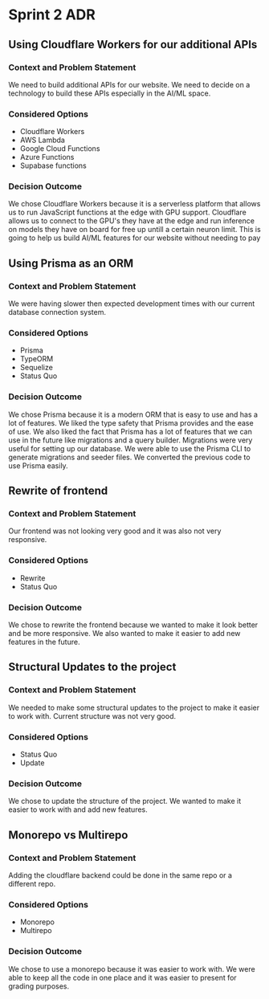 # Sprint 2 ADR

## Using Cloudflare Workers for our additional APIs

### Context and Problem Statement

We need to build additional APIs for our website. We need to decide on a technology to build these APIs especially in the
AI/ML space.

### Considered Options

- Cloudflare Workers
- AWS Lambda
- Google Cloud Functions
- Azure Functions
- Supabase functions

### Decision Outcome

We chose Cloudflare Workers because it is a serverless platform that allows us to run JavaScript functions at the edge with GPU
support. Cloudflare allows us to connect to the GPU's they have at the edge and run inference on models they have on board for 
free up untill a certain neuron limit. This is going to help us build AI/ML features for our website without needing to pay

## Using Prisma as an ORM

### Context and Problem Statement

We were having slower then expected development times with our current database connection system.

### Considered Options

- Prisma
- TypeORM
- Sequelize
- Status Quo

### Decision Outcome

We chose Prisma because it is a modern ORM that is easy to use and has a lot of features. We liked the type safety that Prisma
provides and the ease of use. We also liked the fact that Prisma has a lot of features that we can use in the future like migrations
and a query builder. Migrations were very useful for setting up our database. We were able to use the Prisma CLI to generate migrations
and seeder files. We converted the previous code to use Prisma easily. 

## Rewrite of frontend

### Context and Problem Statement

Our frontend was not looking very good and it was also not very responsive.

### Considered Options

- Rewrite
- Status Quo

### Decision Outcome

We chose to rewrite the frontend because we wanted to make it look better and be more responsive. We also wanted to make it easier
to add new features in the future. 

## Structural Updates to the project

### Context and Problem Statement

We needed to make some structural updates to the project to make it easier to work with. Current structure was not very good.

### Considered Options

- Status Quo
- Update

### Decision Outcome

We chose to update the structure of the project. We wanted to make it easier to work with and add new features.

## Monorepo vs Multirepo

### Context and Problem Statement

Adding the cloudflare backend could be done in the same repo or a different repo.

### Considered Options

- Monorepo
- Multirepo

### Decision Outcome

We chose to use a monorepo because it was easier to work with. We were able to keep all the code in one place and it was easier to
present for grading purposes.
